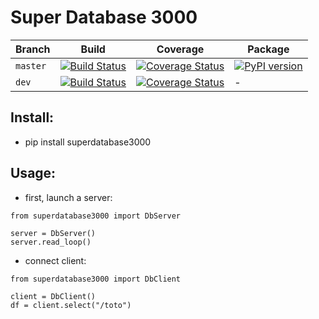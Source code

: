 # Super Database 3000

| Branch | Build | Coverage | Package |
|-|-|-|-|
| `master` | [![Build Status](https://travis-ci.org/JeanMax/superdatabase3000.svg?branch=master)](https://travis-ci.org/JeanMax/superdatabase3000) | [![Coverage Status](https://coveralls.io/repos/github/JeanMax/SuperDatabase3000/badge.svg?branch=master)](https://coveralls.io/github/JeanMax/SuperDatabase3000?branch=master) | [![PyPI version](https://badge.fury.io/py/superdatabase3000.svg)](https://badge.fury.io/py/superdatabase3000) |
| `dev` | [![Build Status](https://travis-ci.org/JeanMax/superdatabase3000.svg?branch=dev)](https://travis-ci.org/JeanMax/superdatabase3000) | [![Coverage Status](https://coveralls.io/repos/github/JeanMax/SuperDatabase3000/badge.svg?branch=dev)](https://coveralls.io/github/JeanMax/SuperDatabase3000?branch=dev) |-|




## Install:
* pip install superdatabase3000

## Usage:
* first, launch a server:
```shell
from superdatabase3000 import DbServer

server = DbServer()
server.read_loop()
```

* connect client:
```shell
from superdatabase3000 import DbClient

client = DbClient()
df = client.select("/toto")
```
